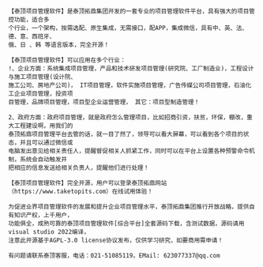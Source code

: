     【泰顶项目管理软件】是泰顶拓鼎集团开发的一套专业的项目管理软件平台，具有强大的项目管控功能，适合多
    个行业，一个架构，按需选配、原生集成，无需接口，配APP，集成微信，具有中、英、法、德、意、西班牙、
    俄、日 、韩 等语言版本，完全开源！
    
    【泰顶项目管理软件】可以应用在多个行业：
    !、企业方面：系统集成项目管理，产品和技术研发项目管理(研究院、工厂制造业)，工程设计与施工项目管理(设计院、
    施工公司、房地产公司)， IT项目管理，软件实施项目管理，广告传媒公司项目管理，石油化工企业项目管理，投资项
    目管理，品牌项目管理，项目型企业运营管理， 其它：项目型制造管理！
    
    2、政府方面：政府项目管理，就是政府怎么管理项目，比如招商引资，扶贫，环保，棚改，重大工程建设啊，用我们的
    泰顶拓鼎项目管理平台去管的话，就一目了然了，领导可以看大屏幕，可以看到各个项目的状态，并且可以通过微信或
    电脑发出意见给相关责任人，提醒督促相关人抓紧工作，同时可以在平台上设置各种预警命令机制，系统会自动触发并
    把相应的信息发送给相关负责人，提醒他们进行处理！
    
    【泰顶项目管理软件】完全开源，用户可以登录泰顶拓鼎网站（https://www.taketopits.com）在线试用体验！   

    为促进业界项目管理软件的发展和提升企业项目管理水平，泰顶拓鼎集团推行开放战略，提供自有知识产权，上千用户，
    功能俱全，成熟可靠的泰顶项目管理软件[综合平台]全套源码下载，含测试数据，源码请用visual studio 2022编译，
    注意此开源基于AGPL-3.0 license协议发布，仅供学习研究，如要商用需申请！

    有问题请联系泰顶客服，电话：021-51085119，EMail: 623077337@qq.com
    


